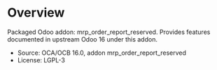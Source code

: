 # Overview

Packaged Odoo addon: mrp_order_report_reserved. Provides features documented in upstream Odoo 16 under this addon.

- Source: OCA/OCB 16.0, addon mrp_order_report_reserved
- License: LGPL-3
